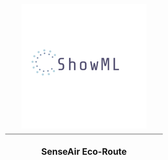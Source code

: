 <p align="center">
  <a href="" rel="noopener">
    <img height="400px" width="400px" src="./static/images/logo_transparent.png" alt="Project logo" style = "background-color:#0e1117; text-align: center"></a>
</p>

---


<h1 align="center">SenseAir Eco-Route</h1>
